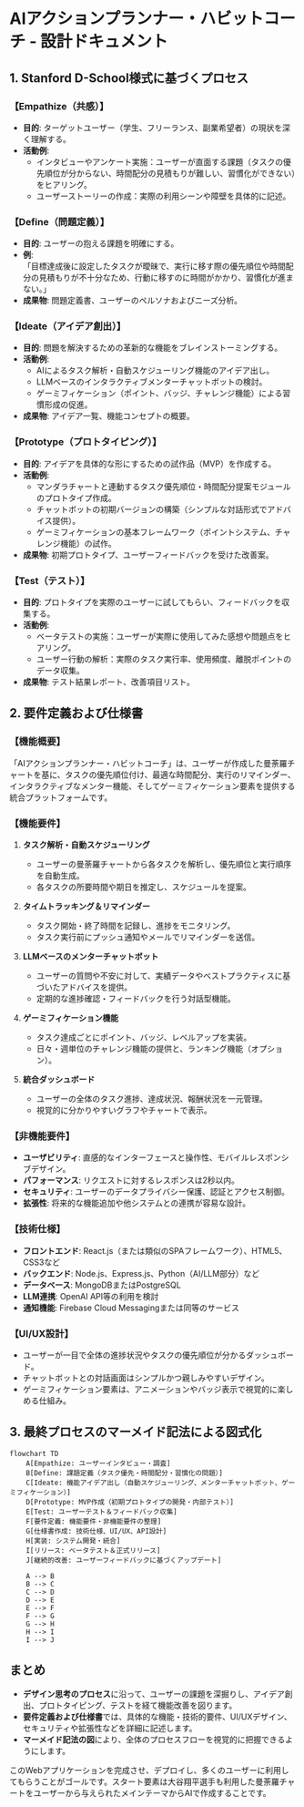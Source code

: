 # AIアクションプランナー・ハビットコーチ - 設計ドキュメント

## 1. Stanford D-School様式に基づくプロセス

### 【Empathize（共感）】
- **目的**: ターゲットユーザー（学生、フリーランス、副業希望者）の現状を深く理解する。
- **活動例**:
  - インタビューやアンケート実施：ユーザーが直面する課題（タスクの優先順位が分からない、時間配分の見積もりが難しい、習慣化ができない）をヒアリング。
  - ユーザーストーリーの作成：実際の利用シーンや障壁を具体的に記述。

### 【Define（問題定義）】
- **目的**: ユーザーの抱える課題を明確にする。
- **例**:  
  「目標達成後に設定したタスクが曖昧で、実行に移す際の優先順位や時間配分の見積もりが不十分なため、行動に移すのに時間がかかり、習慣化が進まない。」
- **成果物**: 問題定義書、ユーザーのペルソナおよびニーズ分析。

### 【Ideate（アイデア創出）】
- **目的**: 問題を解決するための革新的な機能をブレインストーミングする。
- **活動例**:
  - AIによるタスク解析・自動スケジューリング機能のアイデア出し。
  - LLMベースのインタラクティブメンターチャットボットの検討。
  - ゲーミフィケーション（ポイント、バッジ、チャレンジ機能）による習慣形成の促進。
- **成果物**: アイデア一覧、機能コンセプトの概要。

### 【Prototype（プロトタイピング）】
- **目的**: アイデアを具体的な形にするための試作品（MVP）を作成する。
- **活動例**:
  - マンダラチャートと連動するタスク優先順位・時間配分提案モジュールのプロトタイプ作成。
  - チャットボットの初期バージョンの構築（シンプルな対話形式でアドバイス提供）。
  - ゲーミフィケーションの基本フレームワーク（ポイントシステム、チャレンジ機能）の試作。
- **成果物**: 初期プロトタイプ、ユーザーフィードバックを受けた改善案。

### 【Test（テスト）】
- **目的**: プロトタイプを実際のユーザーに試してもらい、フィードバックを収集する。
- **活動例**:
  - ベータテストの実施：ユーザーが実際に使用してみた感想や問題点をヒアリング。
  - ユーザー行動の解析：実際のタスク実行率、使用頻度、離脱ポイントのデータ収集。
- **成果物**: テスト結果レポート、改善項目リスト。

## 2. 要件定義および仕様書

### 【機能概要】
「AIアクションプランナー・ハビットコーチ」は、ユーザーが作成した曼荼羅チャートを基に、タスクの優先順位付け、最適な時間配分、実行のリマインダー、インタラクティブなメンター機能、そしてゲーミフィケーション要素を提供する統合プラットフォームです。

### 【機能要件】
1. **タスク解析・自動スケジューリング**
   - ユーザーの曼荼羅チャートから各タスクを解析し、優先順位と実行順序を自動生成。
   - 各タスクの所要時間や期日を推定し、スケジュールを提案。

2. **タイムトラッキング＆リマインダー**
   - タスク開始・終了時間を記録し、進捗をモニタリング。
   - タスク実行前にプッシュ通知やメールでリマインダーを送信。

3. **LLMベースのメンターチャットボット**
   - ユーザーの質問や不安に対して、実績データやベストプラクティスに基づいたアドバイスを提供。
   - 定期的な進捗確認・フィードバックを行う対話型機能。

4. **ゲーミフィケーション機能**
   - タスク達成ごとにポイント、バッジ、レベルアップを実装。
   - 日々・週単位のチャレンジ機能の提供と、ランキング機能（オプション）。

5. **統合ダッシュボード**
   - ユーザーの全体のタスク進捗、達成状況、報酬状況を一元管理。
   - 視覚的に分かりやすいグラフやチャートで表示。

### 【非機能要件】
- **ユーザビリティ**: 直感的なインターフェースと操作性、モバイルレスポンシブデザイン。
- **パフォーマンス**: リクエストに対するレスポンスは2秒以内。
- **セキュリティ**: ユーザーのデータプライバシー保護、認証とアクセス制御。
- **拡張性**: 将来的な機能追加や他システムとの連携が容易な設計。

### 【技術仕様】
- **フロントエンド**: React.js（または類似のSPAフレームワーク）、HTML5、CSS3など
- **バックエンド**: Node.js、Express.js、Python（AI/LLM部分）など
- **データベース**: MongoDBまたはPostgreSQL
- **LLM連携**: OpenAI API等の利用を検討
- **通知機能**: Firebase Cloud Messagingまたは同等のサービス

### 【UI/UX設計】
- ユーザーが一目で全体の進捗状況やタスクの優先順位が分かるダッシュボード。
- チャットボットとの対話画面はシンプルかつ親しみやすいデザイン。
- ゲーミフィケーション要素は、アニメーションやバッジ表示で視覚的に楽しめる仕組み。

## 3. 最終プロセスのマーメイド記法による図式化

```mermaid
flowchart TD
    A[Empathize: ユーザーインタビュー・調査]
    B[Define: 課題定義（タスク優先・時間配分・習慣化の問題）]
    C[Ideate: 機能アイデア出し（自動スケジューリング、メンターチャットボット、ゲーミフィケーション）]
    D[Prototype: MVP作成（初期プロトタイプの開発・内部テスト）]
    E[Test: ユーザーテスト＆フィードバック収集]
    F[要件定義: 機能要件・非機能要件の整理]
    G[仕様書作成: 技術仕様、UI/UX、API設計]
    H[実装: システム開発・統合]
    I[リリース: ベータテスト＆正式リリース]
    J[継続的改善: ユーザーフィードバックに基づくアップデート]

    A --> B
    B --> C
    C --> D
    D --> E
    E --> F
    F --> G
    G --> H
    H --> I
    I --> J
```

## まとめ

- **デザイン思考のプロセス**に沿って、ユーザーの課題を深掘りし、アイデア創出、プロトタイピング、テストを経て機能改善を図ります。
- **要件定義および仕様書**では、具体的な機能・技術的要件、UI/UXデザイン、セキュリティや拡張性などを詳細に記述します。
- **マーメイド記法の図**により、全体のプロセスフローを視覚的に把握できるようにします。

このWebアプリケーションを完成させ、デプロイし、多くのユーザーに利用してもらうことがゴールです。スタート要素は大谷翔平選手も利用した曼荼羅チャートをユーザーから与えられたメインテーマからAIで作成することです。
